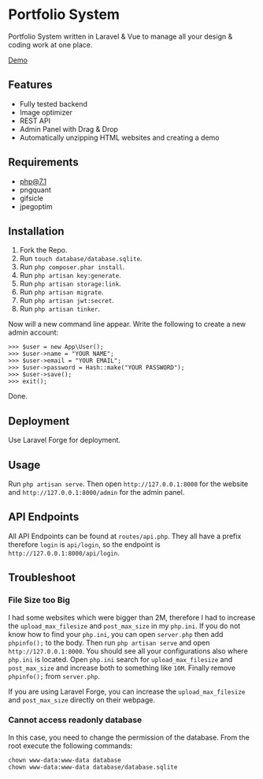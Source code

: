 # Portfolio System

Portfolio System written in Laravel & Vue to manage all your design & coding work at one place.

[Demo](http://137.184.42.245/)

## Features

- Fully tested backend
- Image optimizer
- REST API
- Admin Panel with Drag & Drop
- Automatically unzipping HTML websites and creating a demo

## Requirements

- php@7.1
- pngquant
- gifsicle
- jpegoptim

## Installation

1. Fork the Repo.
2. Run `touch database/database.sqlite`.
3. Run `php composer.phar install`.
4. Run `php artisan key:generate`.
5. Run `php artisan storage:link`.
6. Run `php artisan migrate`.
7. Run `php artisan jwt:secret`.
8. Run `php artisan tinker`.

Now will a new command line appear. Write the following to create a new admin account:

```
>>> $user = new App\User();
>>> $user->name = "YOUR NAME";
>>> $user->email = "YOUR EMAIL";
>>> $user->password = Hash::make("YOUR PASSWORD");
>>> $user->save();
>>> exit();
```

Done.

## Deployment

Use Laravel Forge for deployment.

## Usage

Run `php artisan serve`.
Then open `http://127.0.0.1:8000` for the website and `http://127.0.0.1:8000/admin` for the admin panel.

## API Endpoints

All API Endpoints can be found at `routes/api.php`. They all have a prefix therefore `login` is `api/login`, so the endpoint is `http://127.0.0.1:8000/api/login`.

## Troubleshoot

### File Size too Big

I had some websites which were bigger than 2M, therefore I had to increase the `upload_max_filesize` and `post_max_size` in my `php.ini`. If you do not know how to find your `php.ini`, you can open `server.php` then add `phpinfo();` to the body. Then run `php artisan serve` and open `http://127.0.0.1:8000`. You should see all your configurations also where `php.ini` is located. Open `php.ini` search for `upload_max_filesize` and `post_max_size` and increase both to something like `10M`. Finally remove `phpinfo();` from `server.php`.

If you are using Laravel Forge, you can increase the `upload_max_filesize` and `post_max_size` directly on their webpage.

### Cannot access readonly database

In this case, you need to change the permission of the database. From the root execute the following commands:
```
chown www-data:www-data database
chown www-data:www-data database/database.sqlite
```